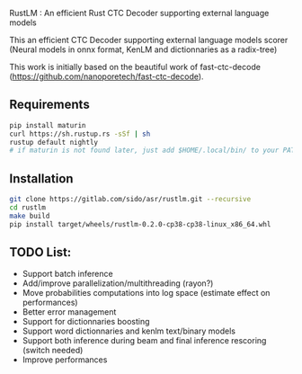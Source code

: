 RustLM : An efficient Rust CTC Decoder supporting external language models

This an efficient CTC Decoder supporting external language models scorer (Neural models in onnx format, KenLM and dictionnaries as a radix-tree)

This work is initially based on the beautiful work of fast-ctc-decode (https://github.com/nanoporetech/fast-ctc-decode).

## Requirements
```bash
pip install maturin
curl https://sh.rustup.rs -sSf | sh
rustup default nightly
# if maturin is not found later, just add $HOME/.local/bin/ to your PATH
```

## Installation

```bash
git clone https://gitlab.com/sido/asr/rustlm.git --recursive
cd rustlm
make build
pip install target/wheels/rustlm-0.2.0-cp38-cp38-linux_x86_64.whl
```

## TODO List:

- Support batch inference
- Add/improve parallelization/multithreading (rayon?)
- Move probabilities computations into log space (estimate effect on performances)
- Better error management
- Support for dictionnaries boosting
- Support word dictionnaries and kenlm text/binary models
- Support both inference during beam and final inference rescoring (switch needed)
- Improve performances
